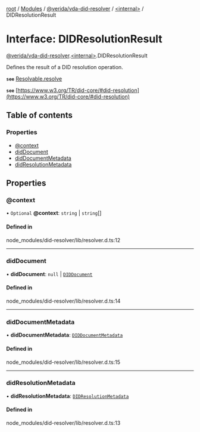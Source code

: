 [root](../README.md) / [Modules](../modules.md) / [@verida/vda-did-resolver](../modules/verida_vda_did_resolver.md) / [<internal\>](../modules/verida_vda_did_resolver._internal_.md) / DIDResolutionResult

# Interface: DIDResolutionResult

[@verida/vda-did-resolver](../modules/verida_vda_did_resolver.md).[<internal\>](../modules/verida_vda_did_resolver._internal_.md).DIDResolutionResult

Defines the result of a DID resolution operation.

**`see`** [Resolvable.resolve](verida_vda_did_resolver._internal_.Resolvable.md#resolve)

**`see`** [https://www.w3.org/TR/did-core/#did-resolution](https://www.w3.org/TR/did-core/#did-resolution)

## Table of contents

### Properties

- [@context](verida_vda_did_resolver._internal_.DIDResolutionResult.md#@context)
- [didDocument](verida_vda_did_resolver._internal_.DIDResolutionResult.md#diddocument)
- [didDocumentMetadata](verida_vda_did_resolver._internal_.DIDResolutionResult.md#diddocumentmetadata)
- [didResolutionMetadata](verida_vda_did_resolver._internal_.DIDResolutionResult.md#didresolutionmetadata)

## Properties

### @context

• `Optional` **@context**: `string` \| `string`[]

#### Defined in

node_modules/did-resolver/lib/resolver.d.ts:12

___

### didDocument

• **didDocument**: ``null`` \| [`DIDDocument`](../modules/verida_vda_did_resolver._internal_.md#diddocument)

#### Defined in

node_modules/did-resolver/lib/resolver.d.ts:14

___

### didDocumentMetadata

• **didDocumentMetadata**: [`DIDDocumentMetadata`](verida_vda_did_resolver._internal_.DIDDocumentMetadata.md)

#### Defined in

node_modules/did-resolver/lib/resolver.d.ts:15

___

### didResolutionMetadata

• **didResolutionMetadata**: [`DIDResolutionMetadata`](verida_vda_did_resolver._internal_.DIDResolutionMetadata.md)

#### Defined in

node_modules/did-resolver/lib/resolver.d.ts:13
